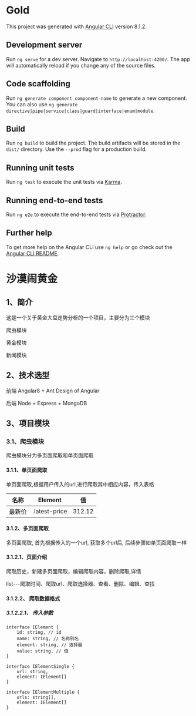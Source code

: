 # Gold

This project was generated with [Angular CLI](https://github.com/angular/angular-cli) version 8.1.2.

## Development server

Run `ng serve` for a dev server. Navigate to `http://localhost:4200/`. The app will automatically reload if you change any of the source files.

## Code scaffolding

Run `ng generate component component-name` to generate a new component. You can also use `ng generate directive|pipe|service|class|guard|interface|enum|module`.

## Build

Run `ng build` to build the project. The build artifacts will be stored in the `dist/` directory. Use the `--prod` flag for a production build.

## Running unit tests

Run `ng test` to execute the unit tests via [Karma](https://karma-runner.github.io).

## Running end-to-end tests

Run `ng e2e` to execute the end-to-end tests via [Protractor](http://www.protractortest.org/).

## Further help

To get more help on the Angular CLI use `ng help` or go check out the [Angular CLI README](https://github.com/angular/angular-cli/blob/master/README.md).



# 沙漠闹黄金
## 1、简介
这是一个关于黄金大盘走势分析的一个项目，主要分为三个模块

爬虫模块

黄金模块

新闻模块

## 2、技术选型
前端 Angular8 + Ant Design of Angular

后端 Node + Express + MongoDB

## 3、项目模块

### 3.1、爬虫模块

爬虫模块分为多页面爬取和单页面爬取

#### 3.1.1、单页面爬取

单页面爬取,根据用户传入的url,进行爬取其中相应内容，传入表格

|    名称    | Element  | 值         |
| --------- | --------- | --------- |
|    最新价  | .latest-price |   312.12   |

#### 3.1.2、多页面爬取

多页面爬取, 首先根据传入的一个url, 获取多个url后, 后续步骤如单页面爬取一样 
#### 3.1.2.1、页面介绍
爬取历史，新建多页面爬取，编辑爬取内容，删除爬取,详情

list---爬取时间、爬取url、爬取选择器、查看、删除、编辑、查找

#### 3.1.2.2、 爬取数据格式

##### 3.1.2.2.1、 传入参数
```
interface IElement {
    id: string, // id
    name: string, // 名称别名
    element: string, // 选择器
    value: string, // 值
}
```

```
interface IElementSingle {
    url: string,
    element: IElement[]
}
```

```
interface IElementMultiple {
    urls: string[],
    element: IElement[]
}
```

